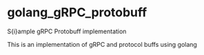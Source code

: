 # golang_gRPC_protobuff
S{i}ample gRPC Protobuff implementation


This is an implementation of gRPC and protocol buffs using golang
